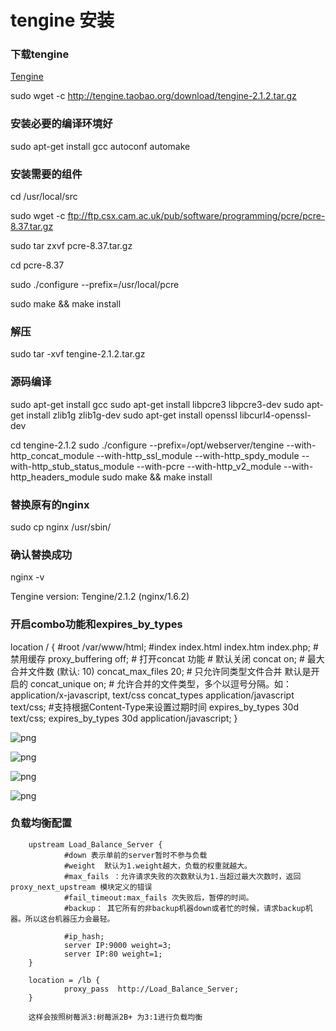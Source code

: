 # tengine 安装

### 下载tengine

[Tengine](http://tengine.taobao.org/index_cn.html)

sudo wget -c http://tengine.taobao.org/download/tengine-2.1.2.tar.gz

### 安装必要的编译环境好

sudo apt-get install gcc autoconf automake

### 安装需要的组件

cd /usr/local/src

sudo wget -c ftp://ftp.csx.cam.ac.uk/pub/software/programming/pcre/pcre-8.37.tar.gz

sudo tar zxvf pcre-8.37.tar.gz

cd pcre-8.37

sudo ./configure --prefix=/usr/local/pcre

sudo make && make install

### 解压

sudo tar -xvf tengine-2.1.2.tar.gz

### 源码编译
sudo apt-get install gcc
sudo apt-get install libpcre3 libpcre3-dev
sudo apt-get install zlib1g zlib1g-dev
sudo apt-get install openssl libcurl4-openssl-dev

cd tengine-2.1.2
sudo ./configure --prefix=/opt/webserver/tengine --with-http_concat_module --with-http_ssl_module --with-http_spdy_module --with-http_stub_status_module --with-pcre --with-http_v2_module --with-http_headers_module
sudo make && make install

### 替换原有的nginx

sudo cp nginx /usr/sbin/

### 确认替换成功

nginx -v

Tengine version: Tengine/2.1.2 (nginx/1.6.2)

### 开启combo功能和expires_by_types

location / {
            #root   /var/www/html;
            #index  index.html index.htm index.php;
                # 禁用缓存
                proxy_buffering off;
                # 打开concat 功能
                # 默认关闭
                concat on;
                # 最大合并文件数 (默认: 10)
                concat_max_files 20;
                # 只允许同类型文件合并 默认是开启的
                concat_unique on;
                # 允许合并的文件类型，多个以逗号分隔。如：application/x-javascript, text/css
                concat_types application/javascript text/css;
                #支持根据Content-Type来设置过期时间
                expires_by_types       30d text/css;
                expires_by_types       30d application/javascript;
        }
        
![png](../assets/nginx/1.png)        

![png](../assets/nginx/2.png)        

![png](../assets/nginx/3.png)        

![png](../assets/nginx/4.png) 
       
### 负载均衡配置
       
        upstream Load_Balance_Server {
                #down 表示单前的server暂时不参与负载
                #weight  默认为1.weight越大，负载的权重就越大。
                #max_fails ：允许请求失败的次数默认为1.当超过最大次数时，返回proxy_next_upstream 模块定义的错误
                #fail_timeout:max_fails 次失败后，暂停的时间。
                #backup： 其它所有的非backup机器down或者忙的时候，请求backup机器。所以这台机器压力会最轻。

                #ip_hash;
                server IP:9000 weight=3;
                server IP:80 weight=1;
        }       

        location = /lb {
                proxy_pass  http://Load_Balance_Server;
        }
        
        这样会按照树莓派3:树莓派2B+ 为3:1进行负载均衡